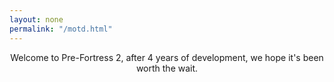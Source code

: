 ```yaml
---
layout: none
permalink: "/motd.html"
---
```

<html>
  <head>
  <title>MOTD - Pre-Fortress 2</title>
	<meta name="description" content="MOTD"><meta property="og:image" content="https://wiki.teamfortress.com/w/images/5/54/Tf2_trailer03.png">
	<meta name="twitter:card" content="summary_large_image"><meta name="theme-color" content="#b73739">
	<link rel="icon" href="https://prefortress.com/favicon.ico">
  </head>
  <body>
    <style>
        body {
            background-image: url("/img/chalkboard.png");
            background-position: fixed;
            background-repeat: no-repeat;
            background-size: cover; 
        }
    </style>
    <div>
    <p style="text-align:center; margin:auto;">
    Welcome to Pre-Fortress 2, after 4 years of development, we hope it's been worth the wait.
    </p>
    <div>
  </body>
</html>